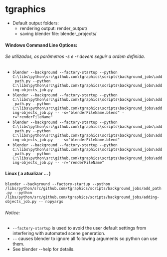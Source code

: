 # tgraphics  

- Default output folders: 
    - rendering output: render_output/
    - saving blender file: blender_projects/

#### Windows Command Line Options:
###### Se utilizados, os parâmetros -s e -r devem seguir a ordem definida.
- ```blender --background --factory-startup --python C:\libs\python\src\github.com\tgraphics\scripts\background_jobs\add_path.py --python C:\libs\python\src\github.com\tgraphics\scripts\background_jobs\adding-objects_job.py```  
- ```blender --background --factory-startup --python C:\libs\python\src\github.com\tgraphics\scripts\background_jobs\add_path.py --python C:\libs\python\src\github.com\tgraphics\scripts\background_jobs\adding-objects_job.py -- -s="blenderFileName.blend" -r="renderFileName" ```
- ```blender --background --factory-startup --python C:\libs\python\src\github.com\tgraphics\scripts\background_jobs\add_path.py --python C:\libs\python\src\github.com\tgraphics\scripts\background_jobs\adding-objects_job.py -- -s="blenderFileName.blend" ```
- ```blender --background --factory-startup --python C:\libs\python\src\github.com\tgraphics\scripts\background_jobs\add_path.py --python C:\libs\python\src\github.com\tgraphics\scripts\background_jobs\adding-objects_job.py -- -r="renderFileName" ```

#### Linux ( a atualizar ... )
```blender --background --factory-startup --python /libs/python/src/github.com/tgraphics/scripts/background_jobs/add_path.py --python /libs/python/src/github.com/tgraphics/scripts/background_jobs/adding-objects_job.py -- nopyargs```

###### Notice:
- ```--factory-startup``` is used to avoid the user default settings from interfering with automated scene generation.
- ```--``` causes blender to ignore all following arguments so python can use them.
- See blender --help for details.



